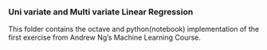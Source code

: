 ### Uni variate and Multi variate Linear Regression 
  
This folder contains the octave and python(notebook) implementation of the first exercise from Andrew Ng’s Machine Learning Course.
